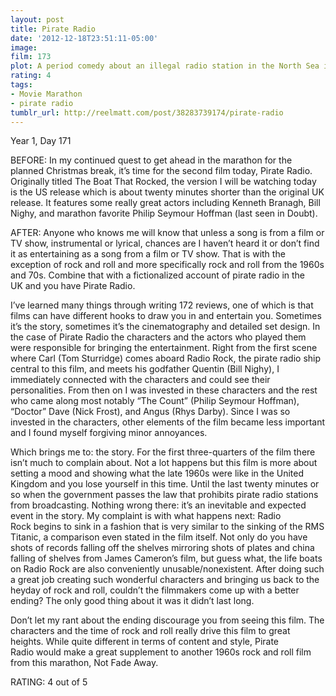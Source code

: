 ```yaml
---
layout: post
title: Pirate Radio
date: '2012-12-18T23:51:11-05:00'
image: 
film: 173
plot: A period comedy about an illegal radio station in the North Sea in the 1960s.
rating: 4
tags:
- Movie Marathon
- pirate radio
tumblr_url: http://reelmatt.com/post/38283739174/pirate-radio
---
```


Year 1, Day 171

BEFORE: In my continued quest to get ahead in the marathon for the planned Christmas break, it’s time for the second film today, Pirate Radio. Originally titled The Boat That Rocked, the version I will be watching today is the US release which is about twenty minutes shorter than the original UK release. It features some really great actors including Kenneth Branagh, Bill Nighy, and marathon favorite Philip Seymour Hoffman (last seen in Doubt).

AFTER: Anyone who knows me will know that unless a song is from a film or TV show, instrumental or lyrical, chances are I haven’t heard it or don’t find it as entertaining as a song from a film or TV show. That is with the exception of rock and roll and more specifically rock and roll from the 1960s and 70s. Combine that with a fictionalized account of pirate radio in the UK and you have Pirate Radio.

I’ve learned many things through writing 172 reviews, one of which is that films can have different hooks to draw you in and entertain you. Sometimes it’s the story, sometimes it’s the cinematography and detailed set design. In the case of Pirate Radio the characters and the actors who played them were responsible for bringing the entertainment. Right from the first scene where Carl (Tom Sturridge) comes aboard Radio Rock, the pirate radio ship central to this film, and meets his godfather Quentin (Bill Nighy), I immediately connected with the characters and could see their personalities. From then on I was invested in these characters and the rest who came along most notably “The Count” (Philip Seymour Hoffman), “Doctor” Dave (Nick Frost), and Angus (Rhys Darby). Since I was so invested in the characters, other elements of the film became less important and I found myself forgiving minor annoyances.

Which brings me to: the story. For the first three-quarters of the film there isn’t much to complain about. Not a lot happens but this film is more about setting a mood and showing what the late 1960s were like in the United Kingdom and you lose yourself in this time. Until the last twenty minutes or so when the government passes the law that prohibits pirate radio stations from broadcasting. Nothing wrong there: it’s an inevitable and expected event in the story. My complaint is with what happens next: Radio Rock begins to sink in a fashion that is very similar to the sinking of the RMS Titanic, a comparison even stated in the film itself. Not only do you have shots of records falling off the shelves mirroring shots of plates and china falling of shelves from James Cameron’s film, but guess what, the life boats on Radio Rock are also conveniently unusable/nonexistent. After doing such a great job creating such wonderful characters and bringing us back to the heyday of rock and roll, couldn’t the filmmakers come up with a better ending? The only good thing about it was it didn’t last long.

Don’t let my rant about the ending discourage you from seeing this film. The characters and the time of rock and roll really drive this film to great heights. While quite different in terms of content and style, Pirate Radio would make a great supplement to another 1960s rock and roll film from this marathon, Not Fade Away.

RATING: 4 out of 5
